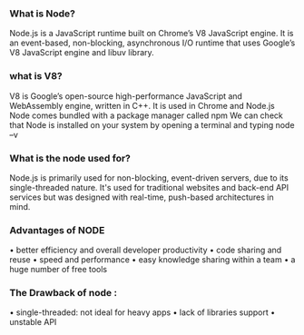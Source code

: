 ### What is Node?
Node.js is a JavaScript runtime built on Chrome’s V8 JavaScript engine.
It is an event-based, non-blocking, asynchronous I/O runtime that uses Google’s V8 JavaScript engine and libuv library.

### what is V8?
V8 is Google’s open-source high-performance JavaScript and WebAssembly engine, written in C++. It is used in Chrome and Node.js
Node comes bundled with a package manager called npm
We can check that Node is installed on your system by opening a terminal and typing node –v

### What is the node used for?
Node.js is primarily used for non-blocking, event-driven servers, due to its single-threaded nature. It's used for traditional websites and back-end API services but was designed with real-time, push-based architectures in mind.

### Advantages of NODE
•	better efficiency and overall developer productivity
•	code sharing and reuse
•	speed and performance
•	easy knowledge sharing within a team
•	a huge number of free tools


### The Drawback of node :

• single-threaded: not ideal for heavy apps
• lack of libraries support 
• unstable API 


